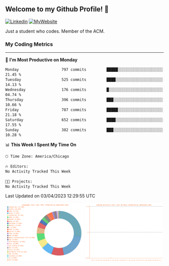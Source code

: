 ## Welcome to my Github Profile! 👋

[![Linkedin](https://img.shields.io/badge/LinkedIn-0077B5?style=for-the-badge&logo=linkedin&logoColor=white)](https://www.linkedin.com/in/mkeleti)   [![MyWebsite](https://img.shields.io/badge/website-000000?style=for-the-badge&logo=About.me&logoColor=white)](https://mkeleti.com)

Just a student who codes. Member of the ACM.

### My Coding Metrics

---

<!--START_SECTION:waka-->
📅 **I'm Most Productive on Monday** 

```text
Monday                   797 commits         █████░░░░░░░░░░░░░░░░░░░░   21.45 % 
Tuesday                  525 commits         ████░░░░░░░░░░░░░░░░░░░░░   14.13 % 
Wednesday                176 commits         █░░░░░░░░░░░░░░░░░░░░░░░░   04.74 % 
Thursday                 396 commits         ███░░░░░░░░░░░░░░░░░░░░░░   10.66 % 
Friday                   787 commits         █████░░░░░░░░░░░░░░░░░░░░   21.18 % 
Saturday                 652 commits         ████░░░░░░░░░░░░░░░░░░░░░   17.55 % 
Sunday                   382 commits         ███░░░░░░░░░░░░░░░░░░░░░░   10.28 % 
```


📊 **This Week I Spent My Time On** 

```text
🕑︎ Time Zone: America/Chicago

🔥 Editors: 
No Activity Tracked This Week

🐱‍💻 Projects: 
No Activity Tracked This Week
```


 Last Updated on 03/04/2023 12:29:55 UTC
<!--END_SECTION:waka-->

<p align="center" >
<img width="49%" alt="My most used Languages" src="assets/waka-langs.svg"/>
<img width="49%" alt="My activity over last month" src="assets/waka-activs.svg"/>
</p>